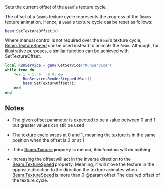 Sets the current offset of the `Beam`'s texture cycle.

The offset of a `Beam`s texture cycle represents the progress of the `Beam`s texture animation. Hence, a `Beam`'s texture cycle can be reset as follows:

```lua
beam:SetTextureOffset(0)
```

Where manual control is not required over the `Beam`'s texture cycle, [Beam.TextureSpeed](https://developer.roblox.com/api-reference/property/Beam/TextureSpeed) can be used instead to animate the `Beam`. Although, for illustrative purposes, a similar function can be achieved with SetTextureOffset.

```lua
local RunService = game:GetService("RunService")
while true do
	for i = 1, 0, -0.01 do
		RunService.RenderStepped:Wait()
		beam:SetTextureOffset(i)
	end	
end
```

## Notes

 - The given offset parameter is expected to be a value between 0 and 1, but greater values can still be used

 - The texture cycle wraps at 0 and 1, meaning the texture is in the same position when the offset is 0 or at 1

 - If the [Beam.Texture](https://developer.roblox.com/api-reference/property/Beam/Texture) property is not set, this function will do nothing

 - Increasing the offset will act in the inverse direction to the [Beam.TextureSpeed](https://developer.roblox.com/api-reference/property/Beam/TextureSpeed) property. Meaning, it will move the texture in the opposite direction to the direction the texture animates when [Beam.TextureSpeed](https://developer.roblox.com/api-reference/property/Beam/TextureSpeed) is more than 0
@param offset The desired offset of the texture cycle.